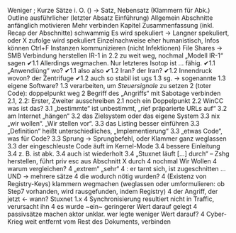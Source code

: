 Weniger ;
Kurze Sätze i. O.
() -> Satz, Nebensatz (Klammern für Abk.)
Outline ausführlicher (letzter Absatz Einführung)
Allgemein Abschnitte anfänglich motivieren
Mehr verbinden
Kapitel Zusammenfassung (inkl. Recap der Abschnitte)
schwammig
Es wird spekuliert -> Langner spekuliert, oder X zufolge wird spekuliert
Einzelnachweise eher humanistisch, Infos können Ctrl+F
Instanzen kommunizieren (nicht Infektionen)
File Shares -> SMB Verbindung herstellen
IR-1 in 2.2 zu weit weg, nochmal „Modell IR-1“ sagen
✔1.1 Allerdings wegmachen. Nur letzteres Isotop ist … fähig.
✔1.1 „Anwendiùng“ wo?
✔1.1 also also
✔1.2 Iran? der Iran?
✔1.2 Innendruck wovon? der Zentrifuge
✔1.2 auch so stabil ist ugs
1.3 sg. -> sogenannte
1.3 eigene Software?
1.3 verarbeiten, um _Steuersignale_ zu setzen
2 (toter Code): doppelpunkt weg
2 Begriff des „Angriffs“ mit Sabotage verbinden
2.1, 2.2: Erster, Zweiter ausschreiben
2.1 noch ein Doppelpunkt
2.2 WinCC was ist das?
3.1 „bestimmte“ ist unbestimmt, „rief präparierte URLs auf“
3.2 am Internet „hängen“
3.2 das Zielsystem oder das eigene System
3.3 nix „wir wollen“. „Wir stellen vor“.
3.3 das Listing besser einführen
3.3 „Definition“ heißt unterschiedliches, „Implementierung“
3.3 „etwas Code“, was für Code?
3.3 Sprung -> Sprungbefehl, oder Klammer ganz weglassen
3.3 der eingeschleuste Code äuft im Kernel-Mode
3.4 bessere Einleitung
3.4 z. B. ist abk.
3.4 auch ist wiederholt
3.4 „Stuxnet läuft […] durch“ – Zshg herstellen, führt priv esc aus Abschnitt X durch
4 nochmal Wir Wollen
4 warum vergleichen?
4 „extrem“ „sehr“
4 : er tarnt sich, ist zugeschnitten ... UND -> mehrere sätze
4 die wodurch nötig wurden?
4 (Existenz von Registry-Keys) klammern wegmachen (weglassen oder umformulieren: ob Step7 vorhanden, wird rausgefunden, indem Registry)
4 der Angriff, der jetzt <- wann? Stuxnet 1.x
4 Synchronisierung resultiert nicht in Traffic, verursacht ihn
4 es wurde ~ein~ geringerer Wert darauf gelegt
4 passivsätze machen aktor unklar. wer legte weniger Wert darauf?
4 Cyber-Krieg weit entfernt vom Rest des Dokuments, verbinden
